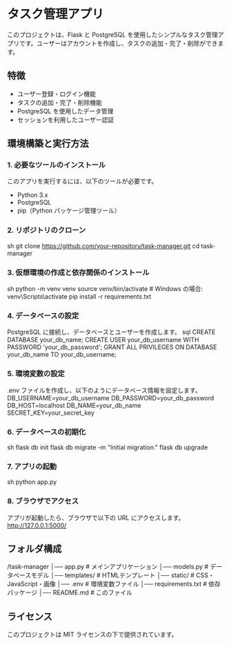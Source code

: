 # タスク管理アプリ

このプロジェクトは、Flask と PostgreSQL を使用したシンプルなタスク管理アプリです。ユーザーはアカウントを作成し、タスクの追加・完了・削除ができます。

## 特徴
- ユーザー登録・ログイン機能
- タスクの追加・完了・削除機能
- PostgreSQL を使用したデータ管理
- セッションを利用したユーザー認証

## 環境構築と実行方法

### 1. 必要なツールのインストール
このアプリを実行するには、以下のツールが必要です。
- Python 3.x
- PostgreSQL
- pip（Python パッケージ管理ツール）

### 2. リポジトリのクローン
sh
git clone https://github.com/your-repository/task-manager.git
cd task-manager

### 3. 仮想環境の作成と依存関係のインストール
sh
python -m venv venv
source venv/bin/activate  # Windows の場合: venv\Scripts\activate
pip install -r requirements.txt

### 4. データベースの設定
PostgreSQL に接続し、データベースとユーザーを作成します。
sql
CREATE DATABASE your_db_name;
CREATE USER your_db_username WITH PASSWORD 'your_db_password';
GRANT ALL PRIVILEGES ON DATABASE your_db_name TO your_db_username;

### 5. 環境変数の設定
.env ファイルを作成し、以下のようにデータベース情報を設定します。
DB_USERNAME=your_db_username
DB_PASSWORD=your_db_password
DB_HOST=localhost
DB_NAME=your_db_name
SECRET_KEY=your_secret_key

### 6. データベースの初期化
sh
flask db init
flask db migrate -m "Initial migration."
flask db upgrade

### 7. アプリの起動
sh
python app.py

### 8. ブラウザでアクセス
アプリが起動したら、ブラウザで以下の URL にアクセスします。
http://127.0.0.1:5000/

## フォルダ構成
/task-manager
│── app.py  # メインアプリケーション
│── models.py  # データベースモデル
│── templates/  # HTMLテンプレート
│── static/  # CSS・JavaScript・画像
│── .env  # 環境変数ファイル
│── requirements.txt  # 依存パッケージ
│── README.md  # このファイル

## ライセンス
このプロジェクトは MIT ライセンスの下で提供されています。

